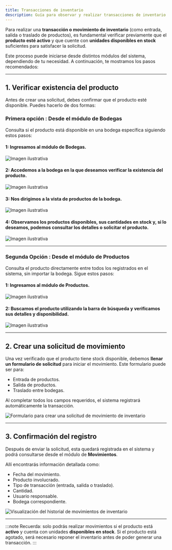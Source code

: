 ```yaml
---
title: Transacciones de inventario
description: Guía para observar y realizar transacciones de inventario en el sitio de documentación Starlight.
---
```


Para realizar una **transacción o movimiento de inventario** (como entrada, salida o traslado de productos), es fundamental verificar previamente que el **producto esté activo** y que cuente con **unidades disponibles en stock** suficientes para satisfacer la solicitud.

Este proceso puede iniciarse desde distintos módulos del sistema, dependiendo de tu necesidad. A continuación, te mostramos los pasos recomendados:

---

## 1. Verificar existencia del producto

Antes de crear una solicitud, debes confirmar que el producto esté disponible. Puedes hacerlo de dos formas:

### Primera opción : Desde el módulo de **Bodegas**

Consulta si el producto está disponible en una bodega específica siguiendo estos pasos:

#### 1: Ingresamos al módulo de **Bodegas**.
![Imagen ilustrativa](https://raw.githubusercontent.com/withastro/docs/main/public/default-og-image.png)

#### 2: Accedemos a la bodega en la que deseamos verificar la existencia del producto.
![Imagen ilustrativa](https://raw.githubusercontent.com/withastro/docs/main/public/default-og-image.png)

#### 3: Nos dirigimos a la vista de **productos de la bodega**.
![Imagen ilustrativa](https://raw.githubusercontent.com/withastro/docs/main/public/default-og-image.png)

#### 4: Observamos los productos disponibles, sus cantidades en stock y, si lo deseamos, podemos consultar los detalles o solicitar el producto.
![Imagen ilustrativa](https://raw.githubusercontent.com/withastro/docs/main/public/default-og-image.png)

---

### Segunda Opción : Desde el módulo de **Productos**

Consulta el producto directamente entre todos los registrados en el sistema, sin importar la bodega. Sigue estos pasos:

#### 1: Ingresamos al módulo de **Productos**.
![Imagen ilustrativa](https://raw.githubusercontent.com/withastro/docs/main/public/default-og-image.png)

#### 2: Buscamos el producto utilizando la barra de búsqueda y verificamos sus detalles y disponibilidad.
![Imagen ilustrativa](https://raw.githubusercontent.com/withastro/docs/main/public/default-og-image.png)

---

## 2. Crear una solicitud de movimiento

Una vez verificado que el producto tiene stock disponible, debemos **llenar un formulario de solicitud** para iniciar el movimiento. Este formulario puede ser para:

- Entrada de productos.
- Salida de productos.
- Traslado entre bodegas.

Al completar todos los campos requeridos, el sistema registrará automáticamente la transacción.

![Formulario para crear una solicitud de movimiento de inventario](https://raw.githubusercontent.com/withastro/docs/main/public/default-og-image.png)

---

## 3. Confirmación del registro

Después de enviar la solicitud, esta quedará registrada en el sistema y podrá consultarse desde el módulo de **Movimientos**.

Allí encontrarás información detallada como:

- Fecha del movimiento.
- Producto involucrado.
- Tipo de transacción (entrada, salida o traslado).
- Cantidad.
- Usuario responsable.
- Bodega correspondiente.

![Visualización del historial de movimientos de inventario](https://raw.githubusercontent.com/withastro/docs/main/public/default-og-image.png)

---

:::note
Recuerda: solo podrás realizar movimientos si el producto está **activo** y cuenta con unidades **disponibles en stock**. Si el producto está agotado, será necesario reponer el inventario antes de poder generar una transacción.
:::

